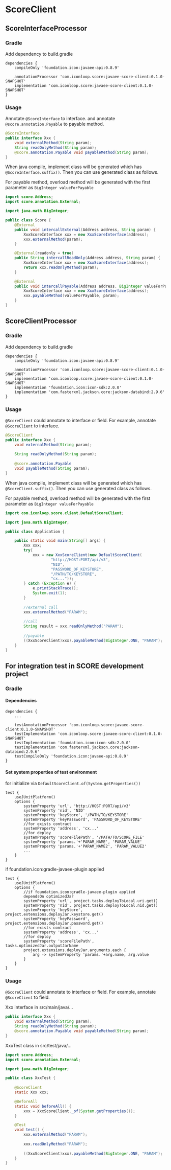 # ScoreClient

## ScoreInterfaceProcessor

### Gradle
Add dependency to build.gradle
````
dependencies {
    compileOnly 'foundation.icon:javaee-api:0.8.9'
    
    annotationProcessor 'com.iconloop.score:javaee-score-client:0.1.0-SNAPSHOT'
    implementation 'com.iconloop.score:javaee-score-client:0.1.0-SNAPSHOT'
}
````

### Usage
Annotate `@ScoreInterface` to interface. and annotate `@score.annotation.Payable` to payable method.
````java
@ScoreInterface
public interface Xxx {
    void externalMethod(String param);
    String readOnlyMethod(String param);
    @score.annotation.Payable void payableMethod(String param);
}
````

When java compile, implement class will be generated which has `@ScoreInterface.suffix()`.
Then you can use generated class as follows.

For payable method, overload method will be generated with the first parameter as `BigInteger valueForPayable`

````java
import score.Address;
import score.annotation.External;

import java.math.BigInteger;

public class Score {
    @External
    public void intercallExternal(Address address, String param) {
        XxxScoreInterface xxx = new XxxScoreInterface(address);
        xxx.externalMethod(param);
    }

    @External(readonly = true)
    public String intercallReadOnly(Address address, String param) {
        XxxScoreInterface xxx = new XxxScoreInterface(address);
        return xxx.readOnlyMethod(param);
    }

    @External
    public void intercallPayable(Address address, BigInteger valueForPayable, String param) {
        XxxScoreInterface xxx = new XxxScoreInterface(address);
        xxx.payableMethod(valueForPayable, param);
    }
}
````

## ScoreClientProcessor

### Gradle
Add dependency to build.gradle
````
dependencies {
    compileOnly 'foundation.icon:javaee-api:0.8.9'
    
    annotationProcessor 'com.iconloop.score:javaee-score-client:0.1.0-SNAPSHOT'
    implementation 'com.iconloop.score:javaee-score-client:0.1.0-SNAPSHOT'
    implementation 'foundation.icon:icon-sdk:2.0.0'
    implementation 'com.fasterxml.jackson.core:jackson-databind:2.9.6'
}
````

### Usage
`@ScoreClient` could annotate to interface or field.
For example, annotate `@ScoreClient` to interface.

````java
@ScoreClient
public interface Xxx {    
    void externalMethod(String param);
    
    String readOnlyMethod(String param);
    
    @score.annotation.Payable
    void payableMethod(String param);
}
````

When java compile, implement class will be generated which has `@ScoreClient.suffix()`.
Then you can use generated class as follows.

For payable method, overload method will be generated with the first parameter as `BigInteger valueForPayable`

````java
import com.iconloop.score.client.DefaultScoreClient;

import java.math.BigInteger;

public class Application {

    public static void main(String[] args) {
        Xxx xxx;
        try{
            xxx = new XxxScoreClient(new DefaultScoreClient(
                    "http://HOST:PORT/api/v3",
                    "NID",
                    "PASSWORD_OF_KEYSTORE", 
                    "/PATH/TO/KEYSTORE",
                    "cx..."));
        } catch (Exception e) {
            e.printStackTrace();
            System.exit(1);
        }
        
        //external call
        xxx.externalMethod("PARAM");
        
        //call
        String result = xxx.readOnlyMethod("PARAM");
        
        //payable
        ((XxxScoreClient)xxx).payableMethod(BigInteger.ONE, "PARAM");
    }    
}
````

## For integration test in SCORE development project

### Gradle

#### Dependencies
````
dependencies {
    ...
    
    testAnnotationProcessor 'com.iconloop.score:javaee-score-client:0.1.0-SNAPSHOT'
    testImplementation 'com.iconloop.score:javaee-score-client:0.1.0-SNAPSHOT'
    testImplementation 'foundation.icon:icon-sdk:2.0.0'
    testImplementation 'com.fasterxml.jackson.core:jackson-databind:2.9.6'
    testCompileOnly 'foundation.icon:javaee-api:0.8.9'
}
````

#### Set system properties of test environment
for initialize via `DefaultScoreClient.of(System.getProperties())`

````
test {
    useJUnitPlatform()
    options {
        systemProperty 'url', 'http://HOST:PORT/api/v3'
        systemProperty 'nid', 'NID'
        systemProperty 'keyStore', '/PATH/TO/KEYSTORE'
        systemProperty 'keyPassword', 'PASSWORD_OF_KEYSTORE'
        //for exists contract
        systemProperty 'address', 'cx...'
        //for deploy
        systemProperty 'scoreFilePath', '/PATH/TO/SCORE_FILE'
        systemProperty 'params.'+'PARAM_NAME', 'PARAM_VALUE'
        systemProperty 'params.'+'PARAM_NAME2', 'PARAM_VALUE2'
        ...
    }
}
````

if foundation.icon:gradle-javaee-plugin applied
````
test {
    useJUnitPlatform()
    options {
        //if foundation.icon:gradle-javaee-plugin applied
        dependsOn optimizedJar
        systemProperty 'url', project.tasks.deployToLocal.uri.get()
        systemProperty 'nid', project.tasks.deployToLocal.nid.get()
        systemProperty 'keyStore', project.extensions.deployJar.keystore.get()
        systemProperty 'keyPassword', project.extensions.deployJar.password.get()
        //for exists contract
        systemProperty 'address', 'cx...'
        //for deploy
        systemProperty 'scoreFilePath', tasks.optimizedJar.outputJarName
        project.extensions.deployJar.arguments.each {
            arg -> systemProperty 'params.'+arg.name, arg.value
        }
    }
}
````

### Usage
`@ScoreClient` could annotate to interface or field.
For example, annotate `@ScoreClient` to field.

Xxx interface in src/main/java/...
````java
public interface Xxx {
    void externalMethod(String param);
    String readOnlyMethod(String param);
    @score.annotation.Payable void payableMethod(String param);
}
````

XxxTest class in src/test/java/...
````java
import score.Address;
import score.annotation.External;

import java.math.BigInteger;

public class XxxTest {
    
    @ScoreClient
    static Xxx xxx;

    @BeforeAll
    static void beforeAll() {
        xxx = XxxScoreClient._of(System.getProperties());
    }

    @Test
    void test() {
        xxx.externalMethod("PARAM");
        
        xxx.readOnlyMethod("PARAM");
        
        ((XxxScoreClient)xxx).payableMethod(BigInteger.ONE, "PARAM");
    }
}
````
